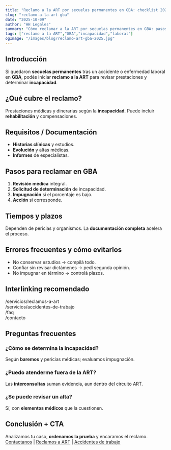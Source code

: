 ```yaml
---
title: "Reclamo a la ART por secuelas permanentes en GBA: checklist 2025"
slug: "reclamo-a-la-art-gba"
date: "2025-10-09"
author: "HH Legales"
summary: "Cómo reclamar a la ART por secuelas permanentes en GBA: pasos, documentación, incapacidad y revisión de dictámenes."
tags: ["reclamo a la ART","GBA","incapacidad","laboral"]
ogImage: "/images/blog/reclamo-art-gba-2025.jpg"
---
```


## Introducción
Si quedaron **secuelas permanentes** tras un accidente o enfermedad laboral en **GBA**, podés iniciar **reclamo a la ART** para revisar prestaciones y determinar **incapacidad**.

## ¿Qué cubre el reclamo?
Prestaciones médicas y dinerarias según la **incapacidad**. Puede incluir **rehabilitación** y compensaciones.

## Requisitos / Documentación
- **Historias clínicas** y estudios.  
- **Evolución** y altas médicas.  
- **Informes** de especialistas.

## Pasos para reclamar en GBA
1. **Revisión médica** integral.  
2. **Solicitud de determinación** de incapacidad.  
3. **Impugnación** si el porcentaje es bajo.  
4. **Acción** si corresponde.

## Tiempos y plazos
Dependen de pericias y organismos. La **documentación completa** acelera el proceso.

## Errores frecuentes y cómo evitarlos
- No conservar estudios → compilá todo.  
- Confiar sin revisar dictámenes → pedí segunda opinión.  
- No impugnar en término → controlá plazos.

## Interlinking recomendado
/servicios/reclamos-a-art  
/servicios/accidentes-de-trabajo  
/faq  
/contacto

## Preguntas frecuentes
### ¿Cómo se determina la incapacidad?
Según **baremos** y pericias médicas; evaluamos impugnación.

### ¿Puedo atenderme fuera de la ART?
Las **interconsultas** suman evidencia, aun dentro del circuito ART.

### ¿Se puede revisar un alta?
Sí, con **elementos médicos** que la cuestionen.

## Conclusión + CTA
Analizamos tu caso, **ordenamos la prueba** y encaramos el reclamo.  
[Contactanos](/contacto) | [Reclamos a ART](/servicios/reclamos-a-art) | [Accidentes de trabajo](/servicios/accidentes-de-trabajo)


